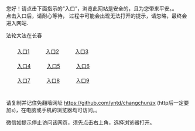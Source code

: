 您好！请点击下面指示的“入口”，浏览此网站是安全的，且为您带来平安。。 <br/>
点击入口后，请耐心等待， 过程中可能会出现无法打开的提示，请忽略，最终会进入网站. </br>

法轮大法在长春<br/>
<div style="padding:10px"><a style="margin:20px" target="_blank" href="https://d3tn1on9v3mhr.cloudfront.net/2Qpsp?gsrzgb" id="ccLink1" rel="nofollow">入口1</a> <a target="_blank" style="margin:20px" href="https://d5rr89acsxilo.cloudfront.net/2Qpsp?qahpvyv" id="ccLink2" rel="nofollow">入口2</a> <a style="margin:20px" target="_blank" href="https://d1a20lcpwq8m7j.cloudfront.net/2Qpsp?kretbftt" id="ccLink3" rel="nofollow">入口3</a></div>

<div style="padding:10px" ><a style="margin:20px" target="_blank" href="https://d3tn1on9v3mhr.cloudfront.net/2Qpsp?gsrzgb" id="ccLink4" rel="nofollow">入口4</a> <a style="margin:20px" href="https://d5rr89acsxilo.cloudfront.net/2Qpsp?qahpvyv" target="_blank" id="ccLink5" rel="nofollow">入口5</a> <a style="margin:20px" href="https://d1a20lcpwq8m7j.cloudfront.net/2Qpsp?kretbftt" target="_blank" id="ccLink6" rel="nofollow">入口6</a></div>

<div style="padding:10px"><a style="margin:20px" target="_blank" href="https://d3tn1on9v3mhr.cloudfront.net/2Qpsp?gsrzgb" id="ccLink7" rel="nofollow">入口7</a> <a style="margin:20px" href="https://d5rr89acsxilo.cloudfront.net/2Qpsp?qahpvyv" target="_blank" id="ccLink8" rel="nofollow">入口8</a> <a style="margin:20px" target="_blank" href="https://d1a20lcpwq8m7j.cloudfront.net/2Qpsp?kretbftt" id="ccLink9" rel="nofollow">入口9</a></div>

<br/>



请复制并记住免翻墙网址 https://github.com/yntd/changchunzx (http后一定要加s)，在电脑或手机的浏览器均可访问。。<br/>

微信如提示停止访问该网页，须先点击右上角，选择浏览器打开。
